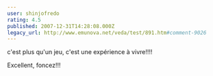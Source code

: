```yaml
---
user: shinjofredo
rating: 4.5
published: 2007-12-31T14:28:08.000Z
legacy_url: http://www.emunova.net/veda/test/891.htm#comment-9026
---
```

c'est plus qu'un jeu, c'est une expérience à vivre!!!!

Excellent, foncez!!!